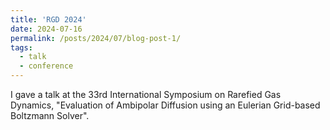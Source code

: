```yaml
---
title: 'RGD 2024'
date: 2024-07-16
permalink: /posts/2024/07/blog-post-1/
tags:
  - talk
  - conference
---
```


I gave a talk at the 33rd International Symposium on Rarefied Gas Dynamics, "Evaluation of Ambipolar Diffusion using an Eulerian Grid-based Boltzmann Solver".
